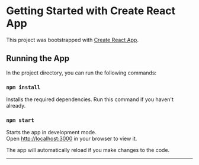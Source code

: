# Getting Started with Create React App

This project was bootstrapped with [Create React App](https://github.com/facebook/create-react-app).

## Running the App

In the project directory, you can run the following commands:

### `npm install`

Installs the required dependencies. Run this command if you haven't already.

### `npm start`

Starts the app in development mode.  
Open [http://localhost:3000](http://localhost:3000) in your browser to view it.

The app will automatically reload if you make changes to the code.

---

